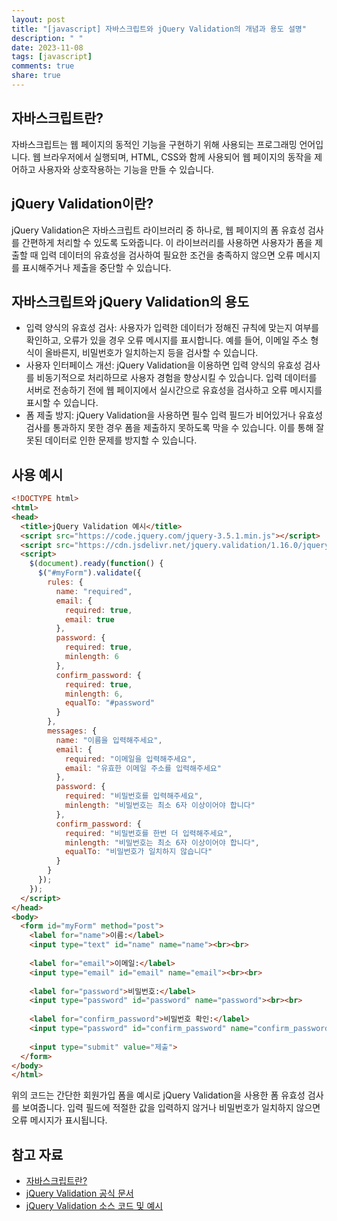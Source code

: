```yaml
---
layout: post
title: "[javascript] 자바스크립트와 jQuery Validation의 개념과 용도 설명"
description: " "
date: 2023-11-08
tags: [javascript]
comments: true
share: true
---
```


## 자바스크립트란?
자바스크립트는 웹 페이지의 동적인 기능을 구현하기 위해 사용되는 프로그래밍 언어입니다. 웹 브라우저에서 실행되며, HTML, CSS와 함께 사용되어 웹 페이지의 동작을 제어하고 사용자와 상호작용하는 기능을 만들 수 있습니다. 

## jQuery Validation이란?
jQuery Validation은 자바스크립트 라이브러리 중 하나로, 웹 페이지의 폼 유효성 검사를 간편하게 처리할 수 있도록 도와줍니다. 이 라이브러리를 사용하면 사용자가 폼을 제출할 때 입력 데이터의 유효성을 검사하여 필요한 조건을 충족하지 않으면 오류 메시지를 표시해주거나 제출을 중단할 수 있습니다.

## 자바스크립트와 jQuery Validation의 용도
- 입력 양식의 유효성 검사: 사용자가 입력한 데이터가 정해진 규칙에 맞는지 여부를 확인하고, 오류가 있을 경우 오류 메시지를 표시합니다. 예를 들어, 이메일 주소 형식이 올바른지, 비밀번호가 일치하는지 등을 검사할 수 있습니다.
- 사용자 인터페이스 개선: jQuery Validation을 이용하면 입력 양식의 유효성 검사를 비동기적으로 처리하므로 사용자 경험을 향상시킬 수 있습니다. 입력 데이터를 서버로 전송하기 전에 웹 페이지에서 실시간으로 유효성을 검사하고 오류 메시지를 표시할 수 있습니다.
- 폼 제출 방지: jQuery Validation을 사용하면 필수 입력 필드가 비어있거나 유효성 검사를 통과하지 못한 경우 폼을 제출하지 못하도록 막을 수 있습니다. 이를 통해 잘못된 데이터로 인한 문제를 방지할 수 있습니다.

## 사용 예시

```html
<!DOCTYPE html>
<html>
<head>
  <title>jQuery Validation 예시</title>
  <script src="https://code.jquery.com/jquery-3.5.1.min.js"></script>
  <script src="https://cdn.jsdelivr.net/jquery.validation/1.16.0/jquery.validate.min.js"></script>
  <script>
    $(document).ready(function() {
      $("#myForm").validate({
        rules: {
          name: "required",
          email: {
            required: true,
            email: true
          },
          password: {
            required: true,
            minlength: 6
          },
          confirm_password: {
            required: true,
            minlength: 6,
            equalTo: "#password"
          }
        },
        messages: {
          name: "이름을 입력해주세요",
          email: {
            required: "이메일을 입력해주세요",
            email: "유효한 이메일 주소를 입력해주세요"
          },
          password: {
            required: "비밀번호를 입력해주세요",
            minlength: "비밀번호는 최소 6자 이상이어야 합니다"
          },
          confirm_password: {
            required: "비밀번호를 한번 더 입력해주세요",
            minlength: "비밀번호는 최소 6자 이상이어야 합니다",
            equalTo: "비밀번호가 일치하지 않습니다"
          }
        }
      });
    });
  </script>
</head>
<body>
  <form id="myForm" method="post">
    <label for="name">이름:</label>
    <input type="text" id="name" name="name"><br><br>
    
    <label for="email">이메일:</label>
    <input type="email" id="email" name="email"><br><br>
    
    <label for="password">비밀번호:</label>
    <input type="password" id="password" name="password"><br><br>
    
    <label for="confirm_password">비밀번호 확인:</label>
    <input type="password" id="confirm_password" name="confirm_password"><br><br>
    
    <input type="submit" value="제출">
  </form>
</body>
</html>
```

위의 코드는 간단한 회원가입 폼을 예시로 jQuery Validation을 사용한 폼 유효성 검사를 보여줍니다. 입력 필드에 적절한 값을 입력하지 않거나 비밀번호가 일치하지 않으면 오류 메시지가 표시됩니다.

## 참고 자료
- [자바스크립트란?](https://ko.wikipedia.org/wiki/자바스크립트)
- [jQuery Validation 공식 문서](https://jqueryvalidation.org/)
- [jQuery Validation 소스 코드 및 예시](https://github.com/jquery-validation/jquery-validation)